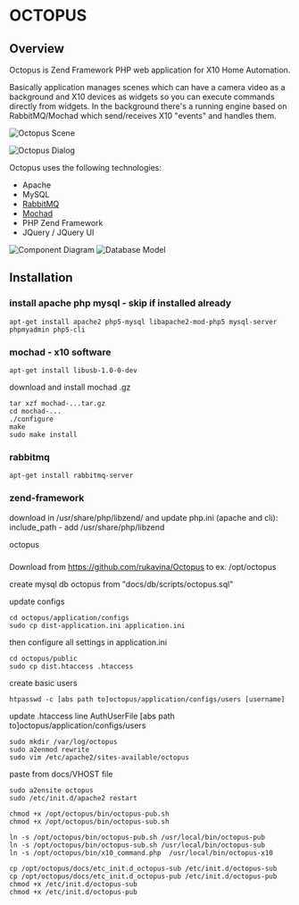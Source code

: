 # OCTOPUS

## Overview

Octopus is Zend Framework PHP web application for X10 Home Automation.

Basically application manages scenes which can have a camera video as a background and X10 devices as widgets so you can execute commands directly from widgets.
In the background there's a running engine based on RabbitMQ/Mochad which send/receives X10 "events" and handles them.

![Octopus Scene](https://github.com/rukavina/Octopus/blob/master/docs/images/demo/octopus-def.png "Example Scene with 3 Widgets")

![Octopus Dialog](https://github.com/rukavina/Octopus/blob/master/docs/images/demo/octopus-dialog.png "Widget Dialog")


Octopus uses the following technologies:

* Apache
* MySQL
* [RabbitMQ](http://sourceforge.net/projects/mochad/)
* [Mochad](http://sourceforge.net/projects/mochad/)
* PHP Zend Framework
* JQuery / JQuery UI

![Component Diagram](https://github.com/rukavina/Octopus/blob/master/docs/images/demo/octopus-components.png "Component Diagram")
![Database Model](/https://github.comrukavina/Octopus/blob/master/docs/images/demo/octopus-db.png "Database Model")

## Installation


### install apache php mysql - skip if installed already

    apt-get install apache2 php5-mysql libapache2-mod-php5 mysql-server phpmyadmin php5-cli

### mochad - x10 software

    apt-get install libusb-1.0-0-dev

download and install mochad .gz

    tar xzf mochad-...tar.gz
    cd mochad-...
    ./configure
    make
    sudo make install

### rabbitmq

    apt-get install rabbitmq-server

### zend-framework

download in /usr/share/php/libzend/ and update php.ini (apache and cli): include_path - add /usr/share/php/libzend

octopus
### 

Download from https://github.com/rukavina/Octopus to ex. /opt/octopus

create mysql db octopus from "docs/db/scripts/octopus.sql"

update configs

    cd octopus/application/configs
    sudo cp dist-application.ini application.ini

then configure all settings in application.ini

    cd octopus/public
    sudo cp dist.htaccess .htaccess

create basic users

    htpasswd -c [abs path to]octopus/application/configs/users [username]

update .htaccess line AuthUserFile [abs path to]octopus/application/configs/users

    sudo mkdir /var/log/octopus
    sudo a2enmod rewrite
    sudo vim /etc/apache2/sites-available/octopus

paste from docs/VHOST file

    sudo a2ensite octopus
    sudo /etc/init.d/apache2 restart

    chmod +x /opt/octopus/bin/octopus-pub.sh
    chmod +x /opt/octopus/bin/octopus-sub.sh

    ln -s /opt/octopus/bin/octopus-pub.sh /usr/local/bin/octopus-pub
    ln -s /opt/octopus/bin/octopus-sub.sh /usr/local/bin/octopus-sub
    ln -s /opt/octopus/bin/x10_command.php  /usr/local/bin/octopus-x10

    cp /opt/octopus/docs/etc_init.d_octopus-sub /etc/init.d/octopus-sub
    cp /opt/octopus/docs/etc_init.d_octopus-pub /etc/init.d/octopus-pub
    chmod +x /etc/init.d/octopus-sub
    chmod +x /etc/init.d/octopus-pub
